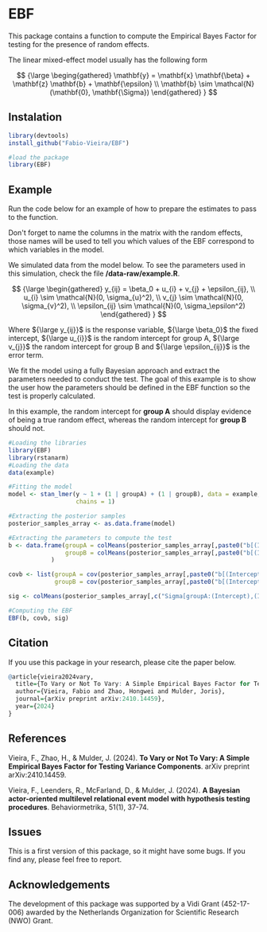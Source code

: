 # EBF

This package contains a function to compute the Empirical Bayes Factor for testing for the presence of random effects.

The linear mixed-effect model usually has the following form

$$
{\large
\beging{gathered}
\mathbf{y} = \mathbf{x} \mathbf{\beta} + \mathbf{z} \mathbf{b} + \mathbf{\epsilon} \\
\mathbf{b} \sim \mathcal{N}(\mathbf{0}, \mathbf{\Sigma})
\end{gathered}
}
$$

## Instalation

``` r
library(devtools)
install_github("Fabio-Vieira/EBF")

#load the package
library(EBF)
```

## Example

Run the code below for an example of how to prepare the estimates to pass to the function.

Don't forget to name the columns in the matrix with the random effects, those names will be used to tell you which values of the EBF correspond to which variables in the model.

We simulated data from the model below. To see the parameters used in this simulation, check the file **/data-raw/example.R**.

$$
{\large
\begin{gathered}
y_{ij} = \beta_0 + u_{i} + v_{j} + \epsilon_{ij}, \\
u_{i} \sim \mathcal{N}(0, \sigma_{u}^2), \\
v_{j} \sim \mathcal{N}(0, \sigma_{v}^2), \\
\epsilon_{ij} \sim \mathcal{N}(0, \sigma_\epsilon^2)
\end{gathered}
}
$$

Where ${\large y_{ij}}$ is the response variable, ${\large \beta_0}$ the fixed intercept, ${\large u_{i}}$ is the random intercept for group A, ${\large v_{j}}$ the random intercept for group B and ${\large \epsilon_{ij}}$ is the error term.

We fit the model using a fully Bayesian approach and extract the parameters needed to conduct the test. The goal of this example is to show the user how the parameters should be defined in the EBF function so the test is properly calculated.

In this example, the random intercept for **group A** should display evidence of being a true random effect, whereas the random intercept for **group B** should not.

``` r
#Loading the libraries
library(EBF)
library(rstanarm)
#Loading the data
data(example)

#Fitting the model
model <- stan_lmer(y ~ 1 + (1 | groupA) + (1 | groupB), data = example,
                   chains = 1)

#Extracting the posterior samples
posterior_samples_array <- as.data.frame(model)

#Extracting the parameters to compute the test
b <- data.frame(groupA = colMeans(posterior_samples_array[,paste0("b[(Intercept) groupA:", 1:10, "]")]), #group A
                groupB = colMeans(posterior_samples_array[,paste0("b[(Intercept) groupB:", 1:10, "]")]) #group B
            )

covb <- list(groupA = cov(posterior_samples_array[,paste0("b[(Intercept) groupA:", 1:10, "]")]),
             groupB = cov(posterior_samples_array[,paste0("b[(Intercept) groupB:", 1:10, "]")]))

sig <- colMeans(posterior_samples_array[,c("Sigma[groupA:(Intercept),(Intercept)]","Sigma[groupB:(Intercept),(Intercept)]")])

#Computing the EBF
EBF(b, covb, sig)
```

## Citation

If you use this package in your research, please cite the paper below.

``` r
@article{vieira2024vary,
  title={To Vary or Not To Vary: A Simple Empirical Bayes Factor for Testing Variance Components},
  author={Vieira, Fabio and Zhao, Hongwei and Mulder, Joris},
  journal={arXiv preprint arXiv:2410.14459},
  year={2024}
}
```

## References

Vieira, F., Zhao, H., & Mulder, J. (2024). **To Vary or Not To Vary: A Simple Empirical Bayes Factor for Testing Variance Components**. arXiv preprint arXiv:2410.14459.

Vieira, F., Leenders, R., McFarland, D., & Mulder, J. (2024). **A Bayesian actor-oriented multilevel relational event model with hypothesis testing procedures**. Behaviormetrika, 51(1), 37-74.

## Issues

This is a first version of this package, so it might have some bugs. If you find any, please feel free to report.

## Acknowledgements

The development of this package was supported by a Vidi Grant (452-17-006) awarded by the Netherlands Organization for Scientific Research (NWO) Grant.

